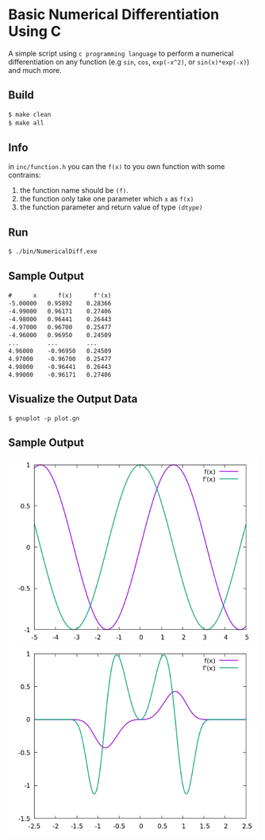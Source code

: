 # Basic Numerical Differentiation Using C

A simple script using `c programming language` to perform a numerical differentiation on 
any function (e.g `sin`, `cos`, `exp(-x^2)`, or `sin(x)*exp(-x)`) and much more.

## Build 
```sh
$ make clean
$ make all
```

## Info
in `inc/function.h` you can the `f(x)` to you own function with some contrains:
 1. the function name should be `(f)`.
 2. the function only take one parameter which `x` as `f(x)`
 3. the function parameter and return value of type `(dtype)`

## Run
```sh
$ ./bin/NumericalDiff.exe
```

## Sample Output
```
#      x      f(x)      f'(x)
-5.00000   0.95892    0.28366   
-4.99000   0.96171    0.27406   
-4.98000   0.96441    0.26443   
-4.97000   0.96700    0.25477   
-4.96000   0.96950    0.24509   
...        ...        ...
4.96000    -0.96950   0.24509   
4.97000    -0.96700   0.25477   
4.98000    -0.96441   0.26443   
4.99000    -0.96171   0.27406   
```

## Visualize the Output Data
```
$ gnuplot -p plot.gn
```

## Sample Output
![Sample Output](screenshots/sample.png)
![Sample Output](screenshots/sample2.png)

